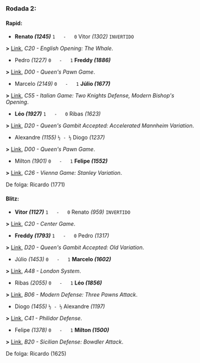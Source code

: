 ### Rodada 2:

#### Rapid:

* **Renato *(1245)*** `1   -   0`  Vitor *(1302)* `INVERTIDO`

**>** [Link](https://www.lichess.org/uoeqKY9M), *C20 - English Opening: The Whale*.
* Pedro *(1227)* `0   -   1` **Freddy *(1886)***

**>** [Link](https://www.lichess.org/7lTkPhIV), *D00 - Queen's Pawn Game*.
* Marcelo *(2149)* `0   -   1` **Júlio *(1677)***

**>** [Link](https://www.lichess.org/t9BXx170), *C55 - Italian Game: Two Knights Defense, Modern Bishop's Opening*.
* **Léo *(1927)*** `1   -   0`  Ribas *(1623)*

**>** [Link](https://www.lichess.org/MpK0U206), *D20 - Queen's Gambit Accepted: Accelerated Mannheim Variation*.
* Alexandre *(1155)* `½ - ½` Diogo *(1237)*

**>** [Link](https://www.lichess.org/H9GhqhfH), *D00 - Queen's Pawn Game*.
* Milton *(1901)* `0   -   1` **Felipe *(1552)***

**>** [Link](https://www.lichess.org/dVbOLTNR), *C26 - Vienna Game: Stanley Variation*.

De folga: Ricardo (1771)

#### Blitz:

* **Vitor *(1127)*** `1   -   0`  Renato *(959)* `INVERTIDO`

**>** [Link](https://www.lichess.org/8D1HswlL), *C20 - Center Game*.
* **Freddy *(1793)*** `1   -   0`  Pedro *(1317)*

**>** [Link](https://www.lichess.org/3GCiQUZb), *D20 - Queen's Gambit Accepted: Old Variation*.
* Júlio *(1453)* `0   -   1` **Marcelo *(1602)***

**>** [Link](https://www.lichess.org/bLg3vsmi), *A48 - London System*.
* Ribas *(2055)* `0   -   1` **Léo *(1856)***

**>** [Link](https://www.lichess.org/2aruQaIu), *B06 - Modern Defense: Three Pawns Attack*.
* Diogo *(1455)* `½ - ½` Alexandre *(1197)*

**>** [Link](https://www.lichess.org/JLLAkhLx), *C41 - Philidor Defense*.
* Felipe *(1378)* `0   -   1` **Milton *(1500)***

**>** [Link](https://www.lichess.org/DJGNYvmh), *B20 - Sicilian Defense: Bowdler Attack*.

De folga: Ricardo (1625)

